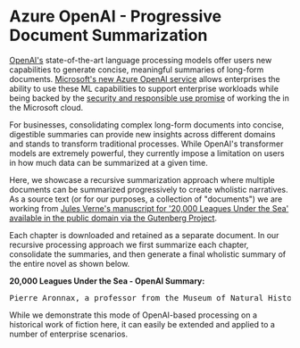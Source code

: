 # Azure OpenAI - Progressive Document Summarization

[OpenAI's](https://openai.com/) state-of-the-art language processing models offer users new capabilities to generate concise, meaningful summaries of long-form documents. [Microsoft's new Azure OpenAI service](https://azure.microsoft.com/en-us/products/cognitive-services/openai-service/) allows enterprises the ability to use these ML capabilities to support enterprise workloads while being backed by the [security and responsible use promise](https://learn.microsoft.com/en-us/legal/cognitive-services/openai/data-privacy?context=%2Fazure%2Fcognitive-services%2Fopenai%2Fcontext%2Fcontext) of working the in the Microsoft cloud. 

For businesses, consolidating complex long-form documents into concise, digestible summaries can provide new insights across different domains and stands to transform traditional processes. While OpenAI's transformer models are extremely powerful, they currently impose a limitation on users in how much data can be summarized at a given time.

Here, we showcase a recursive summarization approach where multiple documents can be summarized progressively to create wholistic narratives. As a source text (or for our purposes, a collection of "documents") we are working from [Jules Verne's manuscript for '20,000 Leagues Under the Sea' available in the public domain via the Gutenberg Project]((https://www.gutenberg.org/files/164/164-h/164-h.htm)). 

Each chapter is downloaded and retained as a separate document. In our recursive processing approach we first summarize each chapter, consolidate the summaries, and then generate a final wholistic summary of the entire novel as shown below.


<b>20,000 Leagues Under the Sea - OpenAI Summary:</b>
<pre>
Pierre Aronnax, a professor from the Museum of Natural History in Paris, joins an expedition to hunt a giant narwhal in the North Pacific Ocean. After three months of searching, the crew spots the narwhal and prepares for battle. Pierre and Conseil are lost at sea after the frigate they were on collides with the narwhal. They are rescued by a submarine boat and taken to the Nautilus, a powerful submarine vessel owned by Captain Nemo. The vessel is powered by electricity and is equipped with a kitchen, bathroom, and berthroom. The passengers explore the ocean floor and a submarine forest, encountering a variety of flora and fauna. They navigate the dangerous waters of the Torres Straits and the Indian Ocean, encountering various species of fish, molluscs, and zoophytes. They pass by the reefs where Captain Cook's vessel was lost and eventually enter the Mediterranean. The Nautilus is pursued by a warship, which Nemo sinks, and the crew eventually escapes in a boat. Pierre Aronnax and his companions experience a thrilling journey under the sea, encountering a variety of sea creatures and marveling at the wonders of the ocean.</pre>

While we demonstrate this mode of OpenAI-based processing on a historical work of fiction here, it can easily be extended and applied to a number of enterprise scenarios.